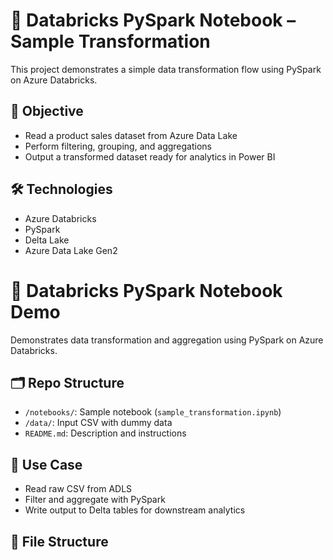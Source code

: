 # 🔬 Databricks PySpark Notebook – Sample Transformation

This project demonstrates a simple data transformation flow using PySpark on Azure Databricks.

## 📘 Objective

- Read a product sales dataset from Azure Data Lake
- Perform filtering, grouping, and aggregations
- Output a transformed dataset ready for analytics in Power BI

## 🛠 Technologies

- Azure Databricks
- PySpark
- Delta Lake
- Azure Data Lake Gen2

# 🔬 Databricks PySpark Notebook Demo

Demonstrates data transformation and aggregation using PySpark on Azure Databricks.

## 🗂 Repo Structure
- `/notebooks/`: Sample notebook (`sample_transformation.ipynb`)
- `/data/`: Input CSV with dummy data
- `README.md`: Description and instructions

## 🧩 Use Case
- Read raw CSV from ADLS
- Filter and aggregate with PySpark
- Write output to Delta tables for downstream analytics

## 🔗 File Structure
